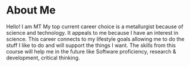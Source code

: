 # About Me
Hello! I am MT
My top current career choice is a metallurgist because of science and technology. It appeals to me because I have an interest in science. This career connects to my lifestyle goals allowing me to do the stuff I like to do and will support the things I want. The skills from this course will help me in the future like Software proficiency, research & development, critical thinking.
